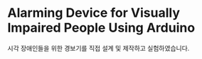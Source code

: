 # Alarming Device for Visually Impaired People Using Arduino
시각 장애인들을 위한 경보기를 직접 설계 및 제작하고 실험하였습니다.
